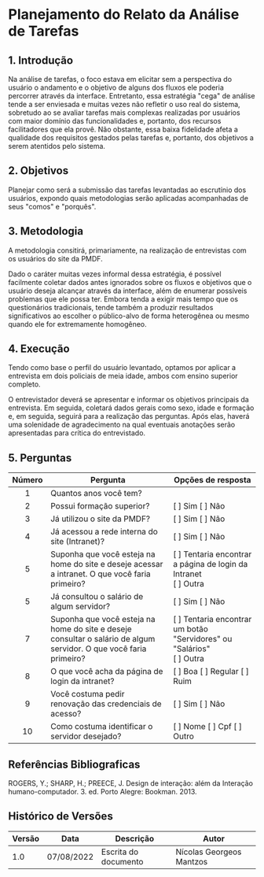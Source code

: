# Planejamento do Relato da Análise de Tarefas

## 1. Introdução

Na análise de tarefas, o foco estava em elicitar sem a perspectiva do usuário o andamento e o objetivo de alguns dos fluxos ele poderia percorrer através da interface.
Entretanto, essa estratégia "cega" de análise tende a ser enviesada e muitas vezes não refletir o uso real do sistema, sobretudo ao se avaliar tarefas mais complexas
realizadas por usuários com maior domínio das funcionalidades e, portanto, dos recursos facilitadores que ela provê. Não obstante, essa baixa fidelidade afeta a qualidade dos 
requisitos gestados pelas tarefas e, portanto, dos objetivos a serem atentidos pelo sistema.

## 2. Objetivos

Planejar como será a submissão das tarefas levantadas ao escrutínio dos usuários, expondo quais metodologias serão aplicadas acompanhadas de seus "comos" e "porquês".

## 3. Metodologia

A metodologia consitirá, primariamente, na realização de entrevistas com os usuários do site da PMDF.

Dado o caráter muitas vezes informal dessa estratégia, é possível facilmente coletar dados antes ignorados sobre os fluxos e objetivos que o usuário deseja alcançar através da interface, além
de enumerar possíveis problemas que ele possa ter. Embora tenda a exigir mais tempo que os questionários tradicionais, tende também a produzir resultados significativos 
ao escolher o público-alvo de forma heterogênea ou mesmo quando ele for extremamente homogêneo.

## 4. Execução

Tendo como base o perfil do usuário levantado, optamos por aplicar a entrevista em dois policiais de meia idade, ambos com ensino superior completo. 

O entrevistador deverá se apresentar e informar os objetivos principais da entrevista. Em seguida, coletará dados gerais como sexo, idade e formação e, em seguida, 
seguirá para a realização das perguntas. Após elas, haverá uma solenidade de agradecimento na qual eventuais anotações serão apresentadas para crítica do entrevistado.

## 5. Perguntas

| Número | <center> Pergunta                                  | <center> Opções de resposta                   |
|:-----:|:---------------------------------------------------|:----------------------------------------------|
| 1     |  Quantos anos você tem?                                  |                                               |
| 2     |  Possui formação superior?      | [ ] Sim [ ] Não |
| 3     |  Já utilizou o site da PMDF?      | [ ] Sim [ ] Não |
| 4     |  Já acessou a rede interna do site (Intranet)?      | [ ] Sim [ ] Não    |
| 5     |  Suponha que você esteja na home do site e deseje acessar a intranet. O que você faria primeiro?  | [ ] Tentaria encontrar a página de login da Intranet <br>[ ] Outra<br> |
| 5     |  Já consultou o salário de algum servidor?  | [ ] Sim [ ] Não |
| 7     |  Suponha que você esteja na home do site e deseje consultar o salário de algum servidor. O que você faria primeiro?  | [ ] Tentaria encontrar um botão "Servidores" ou "Salários" <br>[ ] Outra<br> |
| 8     |  O que você acha da página de login da intranet?  | [ ] Boa [ ] Regular [ ] Ruim |
| 9     |  Você costuma pedir renovação das credenciais de acesso?  | [ ] Sim  [ ] Não |
| 10     |  Como costuma identificar o servidor desejado?  | [ ] Nome  [ ] Cpf [ ] Outro |


## Referências Bibliograficas

ROGERS, Y.; SHARP, H.; PREECE, J. Design de interação: além da Interação humano-computador. 3. ed. Porto Alegre: Bookman. 2013.

## Histórico de Versões

| Versão | Data       | Descrição                        | Autor              |
|--------|------------|----------------------------------|--------------------|
|  1.0   | 07/08/2022 | Escrita do documento | Nícolas Georgeos Mantzos |
